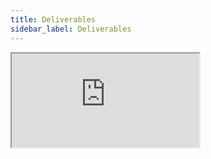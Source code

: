 ```yaml
---
title: Deliverables
sidebar_label: Deliverables
---
```

<div style={{position: 'relative', width: '100%', height: 0, paddingTop: '56.2500%', paddingBottom: 0, boxShadow: '0 2px 8px 0 rgba(63,69,81,0.16)', marginTop: '1.6em', marginBottom: '0.9em', overflow: 'hidden', borderRadius: '8px', willChange: 'transform'}}>
  <iframe 
    loading="lazy" 
    style={{position: 'absolute', width: '100%', height: '100%', top: 0, left: 0, border: 'none', padding: 0, margin: 0}}
    src="https://www.canva.com/design/DAG2UmdrHOU/zic9xzwo5sVU5DbqtVYsxA/view?embed" 
    allowFullScreen={true}
    allow="fullscreen">
  </iframe>
</div>
